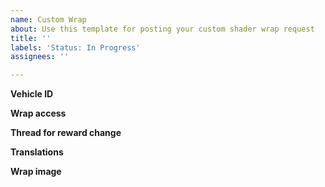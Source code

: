 ```yaml
---
name: Custom Wrap
about: Use this template for posting your custom shader wrap request
title: ''
labels: 'Status: In Progress'
assignees: ''

---
```


**Vehicle ID**
<!-- 559 Jester -->

**Wrap access**
<!-- ugabuga -->

**Thread for reward change**
<!--  https://saesrpg.uk/topic/30049/donation-undefined-amount-20-00-gbp?_=1638736103887-->

**Translations**
<!-- If the wrap contains language not readable in English, please add translations here, with reference to which part of the vehicle it's painted on. You must show the FOREIGN and ENGLISH version in plain text  -->

**Wrap image**
<!-- https://i.imgur.com/W0T8vkC.png -->
